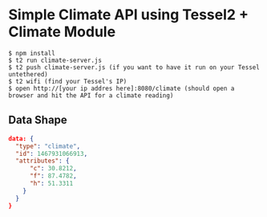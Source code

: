 # Simple Climate API using Tessel2 + Climate Module
```
$ npm install
$ t2 run climate-server.js
$ t2 push climate-server.js (if you want to have it run on your Tessel untethered)
$ t2 wifi (find your Tessel's IP)
$ open http://[your ip addres here]:8080/climate (should open a browser and hit the API for a climate reading)
```
## Data Shape
```json
data: {
  "type": "climate",
  "id": 1467931066913,
  "attributes": {
      "c": 30.8212,
      "f": 87.4782,
      "h": 51.3311
    }
  }
}
```
